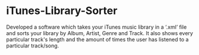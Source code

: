 # iTunes-Library-Sorter
Developed a software which takes your iTunes music library in a ‘.xml’ file and sorts your library by Album, Artist, Genre and Track. It also shows every particular track's length and the amount of times the user has listened to a particular track/song.

